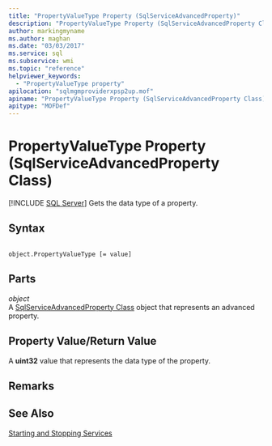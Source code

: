 ```yaml
---
title: "PropertyValueType Property (SqlServiceAdvancedProperty)"
description: "PropertyValueType Property (SqlServiceAdvancedProperty Class)"
author: markingmyname
ms.author: maghan
ms.date: "03/03/2017"
ms.service: sql
ms.subservice: wmi
ms.topic: "reference"
helpviewer_keywords:
  - "PropertyValueType property"
apilocation: "sqlmgmproviderxpsp2up.mof"
apiname: "PropertyValueType Property (SqlServiceAdvancedProperty Class)"
apitype: "MOFDef"
---
```

# PropertyValueType Property (SqlServiceAdvancedProperty Class)
[!INCLUDE [SQL Server](../../../includes/applies-to-version/sqlserver.md)]
  Gets the data type of a property.  
  
## Syntax  
  
```  
  
object.PropertyValueType [= value]  
```  
  
## Parts  
 *object*  
 A [SqlServiceAdvancedProperty Class](../../../relational-databases/wmi-provider-configuration-classes/sqlserviceadvancedproperty-class/sqlserviceadvancedproperty-class.md) object that represents an advanced property.  
  
## Property Value/Return Value  
 A **uint32** value that represents the data type of the property.  
  
## Remarks  
  
## See Also  
 [Starting and Stopping Services](https://technet.microsoft.com/library/ms174886\(v=sql.105\).aspx)  
  
  
